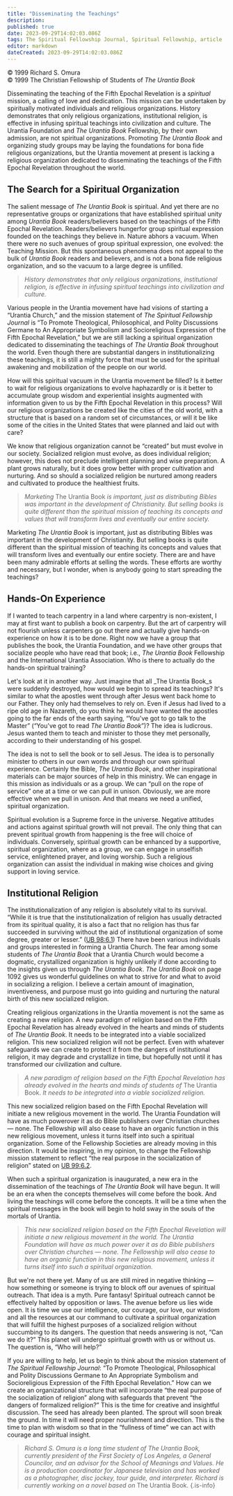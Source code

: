 ```yaml
---
title: "Disseminating the Teachings"
description: 
published: true
date: 2023-09-29T14:02:03.086Z
tags: The Spiritual Fellowship Journal, Spiritual Fellowship, article
editor: markdown
dateCreated: 2023-09-29T14:02:03.086Z
---
```


<p class="v-card v-sheet theme--light gray lighten-3 px-2">© 1999 Richard S. Omura<br>© 1999 The Christian Fellowship of Students of <i>The Urantia Book</i></p>


Disseminating the teaching of the Fifth Epochal Revelation is a _spiritual_ mission, a calling of love and dedication. This mission can be undertaken by spiritually motivated individuals and religious organizations. History demonstrates that only religious organizations, institutional religion, is effective in infusing spiritual teachings into civilization and culture. The Urantia Foundation and _The Urantia Book_ Fellowship, by their own admission, are not spiritual organizations. Promoting _The Urantia Book_ and organizing study groups may be laying the foundations for bona fide religious organizations, but the Urantia movement at present is lacking a religious organization dedicated to disseminating the teachings of the Fifth Epochal Revelation throughout the world.

## The Search for a Spiritual Organization

The salient message of _The Urantia Book_ is spiritual. And yet there are no representative groups or organizations that have established spiritual unity among _Urantia Book_ readers/believers based on the teachings of the Fifth Epochal Revelation. Readers/believers hungerfor group spiritual expression founded on the teachings they believe in. Nature abhors a vacuum. When there were no such avenues of group spiritual expression, one evolved: the Teaching Mission. But this spontaneous phenomena does not appeal to the bulk of _Urantia Book_ readers and believers, and is not a bona fide religious organization, and so the vacuum to a large degree is unfilled.

> _History demonstrates that only religious organizations, institutional religion, is effective in infusing spiritual teachings into civilization and culture._

Various people in the Urantia movement have had visions of starting a “Urantia Church,” and the mission statement of _The Spiritual Fellowship Journal_ is “To Promote Theological, Philosophical, and Polity Discussions Germane to An Appropriate Symbolism and Socioreligious Expression of the Fifth Epochal Revelation,” but we are still lacking a spiritual organization dedicated to disseminating the teachings of _The Urantia Book_ throughout the world. Even though there are substantial dangers in institutionalizing these teachings, it is still a mighty force that must be used for the spiritual awakening and mobilization of the people on our world.

How will this spiritual vacuum in the Urantia movement be filled? Is it better to wait for religious organizations to evolve haphazardly or is it better to accumulate group wisdom and experiential insights augmented with information given to us by the Fifth Epochal Revelation in this process? Will our religious organizations be created like the cities of the old world, with a structure that is based on a random set of circumstances, or will it be like some of the cities in the United States that were planned and laid out with care? 

We know that religious organization cannot be “created” but must evolve in our society. Socialized religion must evolve, as does individual religion; however, this does not preclude intelligent planning and wise preparation. A plant grows naturally, but it does grow better with proper cultivation and nurturing. And so should a socialized religion be nurtured among readers and cultivated to produce the healthiest fruits.

> _Marketing_ The Urantia Book _is important, just as distributing Bibles was important in the development of Christianity. But selling books is quite different than the spiritual mission of teaching its concepts and values that will transform lives and eventually our entire society._

Marketing _The Urantia Book_ is important, just as distributing Bibles was important in the development of Christianity. But selling books is quite different than the spiritual mission of teaching its concepts and values that will transform lives and eventually our entire society. There are and have been many admirable efforts at selling the words. These efforts are worthy and necessary, but I wonder, when is anybody going to start spreading the teachings?

## Hands-On Experience

If I wanted to teach carpentry in a land where carpentry is non-existent, I may at first want to publish a book on carpentry. But the art of carpentry will not flourish unless carpenters go out there and actually give hands-on experience on how it is to be done. Right now we have a group that publishes the book, the Urantia Foundation, and we have other groups that socialize people who have read that book; i.e., _The Urantia Book_ Fellowship and the International Urantia Association. Who is there to actually do the hands-on spiritual training?

Let's look at it in another way. Just imagine that all _The Urantia Book_s were suddenly destroyed, how would we begin to spread its teachings? It's similar to what the apostles went through after Jesus went back home to our Father. They only had themselves to rely on. Even if Jesus had lived to a ripe old age in Nazareth, do you think he would have wanted the apostles going to the far ends of the earth saying, “You've got to go talk to the Master” (“You've got to read _The Urantia Book_”)? The idea is ludicrous. Jesus wanted them to teach and minister to those they met personally, according to their understanding of his gospel.

The idea is not to sell the book or to sell Jesus. The idea is to personally minister to others in our own words and through our own spiritual experience. Certainly the Bible, _The Urantia Book_, and other inspirational materials can be major sources of help in this ministry. We can engage in this mission as individuals or as a group. We can “pull on the rope of service” one at a time or we can pull in unison. Obviously, we are more effective when we pull in unison. And that means we need a unified, spiritual organization.

Spiritual evolution is a Supreme force in the universe. Negative attitudes and actions against spiritual growth will not prevail. The only thing that can prevent spiritual growth from happening is the free will choice of individuals. Conversely, spiritual growth can be enhanced by a supportive, spiritual organization, where as a group, we can engage in unselfish service, enlightened prayer, and loving worship. Such a religious organization can assist the individual in making wise choices and giving support in loving service.

## Institutional Religion

The institutionalization of any religion is absolutely vital to its survival. “While it is true that the institutionalization of religion has usually detracted from its spiritual quality, it is also a fact that no religion has thus far succeeded in surviving without the aid of institutional organization of some degree, greater or lesser.” ([UB 98:6.1](/en/The_Urantia_Book/98#p6_1)) There have been various individuals and groups interested in forming a Urantia Church. The fear among some students of _The Urantia Book_ that a Urantia Church would become a dogmatic, crystallized organization is highly unlikely if done according to the insights given us through _The Urantia Book_. _The Urantia Book_ on page 1092 gives us wonderful guidelines on what to strive for and what to avoid in socializing a religion. I believe a certain amount of imagination, inventiveness, and purpose must go into guiding and nurturing the natural birth of this new socialized religion.

Creating religious organizations in the Urantia movement is not the same as creating a new religion. A new paradigm of religion based on the Fifth Epochal Revelation has already evolved in the hearts and minds of students of _The Urantia Book_. It needs to be integrated into a viable socialized religion. This new socialized religion will not be perfect. Even with whatever safeguards we can create to protect it from the dangers of institutional religion, it may degrade and crystallize in time, but hopefully not until it has transformed our civilization and culture.

> _A new paradigm of religion based on the Fifth Epochal Revelation has already evolved in the hearts and minds of students of_ The Urantia Book. _It needs to be integrated into a viable socialized religion._

This new socialized religion based on the Fifth Epochal Revelation will initiate a new religious movement in the world. The Urantia Foundation will have as much powerover it as do Bible publishers over Christian churches — none. The Fellowship will also cease to have an organic function in this new religious movement, unless it turns itself into such a spiritual organization. Some of the Fellowship Societies are already moving in this direction. It would be inspiring, in my opinion, to change the Fellowship mission statement to reflect “the real purpose in the socialization of religion” stated on [UB 99:6.2](/en/The_Urantia_Book/99#p6_2).

When such a spiritual organization is inaugurated, a new era in the dissemination of the teachings of _The Urantia Book_ will have begun. It will be an era when the concepts themselves will come before the book. And living the teachings will come before the concepts. It will be a time when the spiritual messages in the book will begin to hold sway in the souls of the mortals of Urantia.

> _This new socialized religion based on the Fifth Epochal Revelation will initiate a new religious movement in the world. The Urantia Foundation will have as much power over it as do Bible publishers over Christian churches — none. The Fellowship will also cease to have an organic function in this new religious movement, unless it turns itself into such a spiritual organization._

But we're not there yet. Many of us are still mired in negative thinking — how something or someone is trying to block off our avenues of spiritual outreach. That idea is a myth. Pure fantasy! Spiritual outreach cannot be effectively halted by opposition or laws. The avenue before us lies wide open. It is time we use our intelligence, our courage, our love, our wisdom and all the resources at our command to cultivate a spiritual organization that will fulfill the highest purposes of a socialized religion without succumbing to its dangers. The question that needs answering is not, “Can we do it?” This planet will undergo spiritual growth with us or without us. The question is, “Who will help?”

If you are willing to help, let us begin to think about the mission statement of _The Spiritual Fellowship Journal_: “To Promote Theological, Philosophical and Polity Discussions Germane to An Appropriate Symbolism and Socioreligious Expression of the Fifth Epochal Revelation.” How can we create an organizational structure that will incorporate “the real purpose of the socialization of religion” along with safeguards that prevent “the dangers of formalized religion?” This is the time for creative and insightful discussion. The seed has already been planted. The sprout will soon break the ground. In time it will need proper nourishment and direction. This is the time to plan with wisdom so that in the “fullness of time” we can act with courage and spiritual insight.

> _Richard S. Omura is a long time student of _The Urantia Book_, currently president of the First Society of Los Angeles, a General Councilor, and an advisor for the School of Meanings and Values. He is a production coordinator for Japanese television and has worked as a photographer, disc jockey, tour guide, and interpreter. Richard is currently working on a novel based on_ The Urantia Book.
{.is-info}
